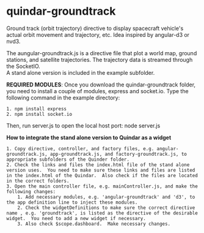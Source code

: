 # quindar-groundtrack
Ground track (orbit trajectory) directive to display spacecraft vehicle's actual orbit movement and trajectory, etc.  Idea inspired by angular-d3 or nvd3.

The aungular-groundtrack.js is a directive file that plot a world map, ground stations, and satellite trajectories.  The trajectory data is streamed through the SocketIO.  
A stand alone version is included in the example subfolder. 

**REQUIRED MODULES**: Once you download the quindar-groundtrack folder, you need to install a couple of modules, express and socket.io.  Type the following command in the example directory:

	1. npm install express
	2. npm install socket.io

Then, run server.js to open the local host port: 
	node server.js
	
**How to integrate the stand alone version to Quindar as a widget**

	1. Copy directive, controller, and factory files, e.g. angular-groundtrack.js, app-groundtrack.js, and factory-groundtrack.js, to appropriate subfolders of the Quinder folder.
	2. Check the links and files the index.html file of the stand alone version uses.  You need to make sure these links and files are listed in the index.html of the Quindar.  Also check if the files are located in the correct folders.
	3. Open the main controller file, e.g. mainController.js, and make the following changes:
		1. Add necessary modules, e.g. 'angular-groundtrack' and 'd3', to the app definition line to inject these modules.
		2. Check the widgetDefinitions to make sure the correct directive name , e.g. 'groundtrack', is listed as the directive of the desirable widget.  You need to add a new widget if necessary.
		3. Also check $scope.dashboard.  Make necessary changes.